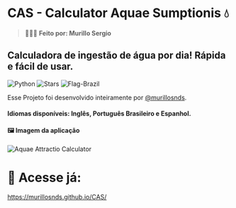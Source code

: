 # CAS - Calculator Aquae Sumptionis 💧

> 👨🏻‍💻 **Feito por: Murillo Sergio**

## Calculadora de ingestão de água por dia! Rápida e fácil de usar.

![Python](https://img.shields.io/badge/FEITO_EM%20PYTHON-100000?style=flat-square&logo=PYTHON&logoColor=FFFFFF&labelColor=000000&color=006E86) 
![Stars](https://img.shields.io/github/stars/murillosnds/Aquae-Attractio-Calculator)
![Flag-Brazil](https://raw.githubusercontent.com/pedromxavier/flag-badges/main/badges/BR.svg)

<p>Esse Projeto foi desenvolvido inteiramente por <a href="https://github.com/murillosnds" target="_blank" rel="noopener noreferrer">@murillosnds</a>.

#### Idiomas disponíveis: Inglês, Português Brasileiro e Espanhol. 

#### 🖼️ Imagem da aplicação
![Aquae Attractio Calculator](https://i.ibb.co/RkQynZy8/calculator-aquae.png)

# 🚀 Acesse já:
https://murillosnds.github.io/CAS/

